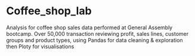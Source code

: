 # Coffee_shop_lab
 Analysis for coffee shop sales data performed at General Assembly bootcamp. Over 50,000 transaction reviewing profit, sales lines, customer groups and product types, using Pandas for data cleaning & exploration then Ploty for visualisations
